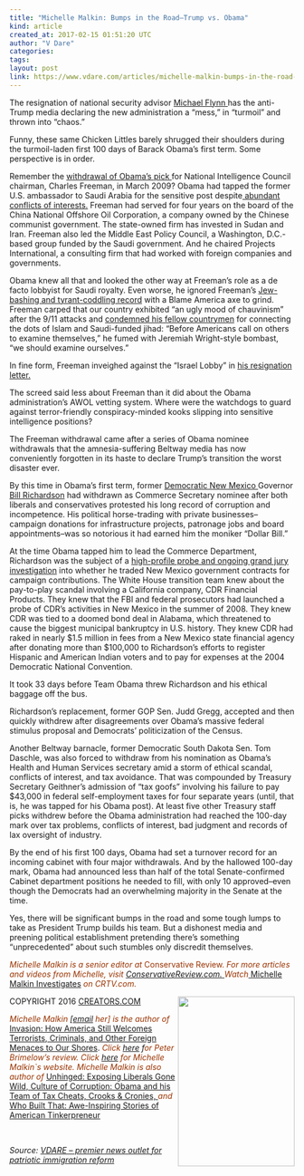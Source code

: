 ```yaml
---
title: "Michelle Malkin: Bumps in the Road–Trump vs. Obama"
kind: article
created_at: 2017-02-15 01:51:20 UTC
author: "V Dare"
categories: 
tags: 
layout: post
link: https://www.vdare.com/articles/michelle-malkin-bumps-in-the-road-trump-vs-obama
---
```



<!--
   Michelle Malkin: Bumps in the Road–Trump vs. Obama             # => "I Made a Pretty Gem - Planet.rb"
   https://www.vdare.com/articles/michelle-malkin-bumps-in-the-road-trump-vs-obama               # => "http://poteland.com/blog/i-made-a-pretty-gem-planet-dot-rb/"
   2017-02-15 01:51:20 UTC              # => "2012-04-14 05:17:00 UTC"
   &lt;div class=&quot;pf-content&quot;&gt;&lt;p&gt;The resignation of national security advisor &lt;a href=&quot;https://pjmedia.com/michaelwalsh/2017/02/14/the-empire-strikes-back/&quot;&gt;Michael Flynn &lt;/a&gt;has the anti-Trump media declaring the new administration a “mess,” in “turmoil” and thrown into “chaos.”&lt;/p&gt;
&lt;p&gt;Funny, these same Chicken Littles barely shrugged their shoulders during the turmoil-laden first 100 days of Barack Obama’s first term. Some perspective is in order.&lt;/p&gt;
&lt;p&gt;Remember the &lt;a href=&quot;http://www.washingtonpost.com/wp-dyn/content/article/2009/03/11/AR2009031103384.html&quot;&gt;withdrawal of Obama’s pick &lt;/a&gt;for National Intelligence Council chairman, Charles Freeman, in March 2009? Obama had tapped the former U.S. ambassador to Saudi Arabia for the sensitive post despite&lt;a href=&quot;http://www.newsweek.com/facing-opposition-obama-intel-pick-pulls-out-76211&quot;&gt; abundant conflicts of interests.&lt;/a&gt; Freeman had served for four years on the board of the China National Offshore Oil Corporation, a company owned by the Chinese communist government. The state-owned firm has invested in Sudan and Iran. Freeman also led the Middle East Policy Council, a Washington, D.C.-based group funded by the Saudi government. And he chaired Projects International, a consulting firm that had worked with foreign companies and governments.&lt;/p&gt;
&lt;p&gt;Obama knew all that and looked the other way at Freeman’s role as a de facto lobbyist for Saudi royalty. Even worse, he ignored Freeman’s &lt;a href=&quot;http://www.discoverthenetworks.org/individualProfile.asp?indid=2381&quot;&gt;Jew-bashing and tyrant-coddling record&lt;/a&gt; with a Blame America axe to grind. Freeman carped that our country exhibited “an ugly mood of chauvinism” after the 9/11 attacks and &lt;a href=&quot;http://archive.frontpagemag.com/readArticle.aspx?ARTID=34290&quot;&gt;condemned his fellow countrymen&lt;/a&gt; for connecting the dots of Islam and Saudi-funded jihad: “Before Americans call on others to examine themselves,” he fumed with Jeremiah Wright-style bombast, “we should examine ourselves.”&lt;/p&gt;
&lt;p&gt;In fine form, Freeman inveighed against the “Israel Lobby” in &lt;a href=&quot;http://foreignpolicy.com/2009/03/10/freeman-speaks-out-on-his-exit/&quot;&gt;his resignation letter.&lt;/a&gt;&lt;/p&gt;
&lt;p&gt;The screed said less about Freeman than it did about the Obama administration’s AWOL vetting system. Where were the watchdogs to guard against terror-friendly conspiracy-minded kooks slipping into sensitive intelligence positions?&lt;/p&gt;
&lt;p&gt;The Freeman withdrawal came after a series of Obama nominee withdrawals that the amnesia-suffering Beltway media has now conveniently forgotten in its haste to declare Trump’s transition the worst disaster ever.&lt;/p&gt;
&lt;p&gt;By this time in Obama’s first term, former &lt;a href=&quot;http://www.vdare.com/articles/memo-from-mexico-by-allan-wall-191&quot;&gt;Democratic New Mexico &lt;/a&gt;Governor &lt;a href=&quot;https://www.google.com/search?q=bill+richardson+site:www.vdare.com&quot;&gt;Bill Richardson&lt;/a&gt; had withdrawn as Commerce Secretary nominee after both liberals and conservatives protested his long record of corruption and incompetence. His political horse-trading with private businesses–campaign donations for infrastructure projects, patronage jobs and board appointments–was so notorious it had earned him the moniker “Dollar Bill.”&lt;/p&gt;
&lt;p&gt;At the time Obama tapped him to lead the Commerce Department, Richardson was the subject of a &lt;a href=&quot;http://www.vdare.com/posts/richardson-under-investigation-for-possible-extortion-bows-out-as-commerce-secretary-designate&quot;&gt;high-profile probe and ongoing grand jury investigation&lt;/a&gt; into whether he traded New Mexico government contracts for campaign contributions. The White House transition team knew about the pay-to-play scandal involving a California company, CDR Financial Products. They knew that the FBI and federal prosecutors had launched a probe of CDR’s activities in New Mexico in the summer of 2008. They knew CDR was tied to a doomed bond deal in Alabama, which threatened to cause the biggest municipal bankruptcy in U.S. history. They knew CDR had raked in nearly $1.5 million in fees from a New Mexico state financial agency after donating more than $100,000 to Richardson’s efforts to register Hispanic and American Indian voters and to pay for expenses at the 2004 Democratic National Convention.&lt;/p&gt;&lt;div id=&quot;57966237cc52c74a5e1363c4&quot; class=&quot;vdb_player vdb_57966237cc52c74a5e1363c456bcd17ce4b018167fea5539&quot;&gt;    &lt;/div&gt;
&lt;p&gt;It took 33 days before Team Obama threw Richardson and his ethical baggage off the bus.&lt;/p&gt;
&lt;p&gt;Richardson’s replacement, former GOP Sen. Judd Gregg, accepted and then quickly withdrew after disagreements over Obama’s massive federal stimulus proposal and Democrats’ politicization of the Census.&lt;/p&gt;
&lt;p&gt;Another Beltway barnacle, former Democratic South Dakota Sen. Tom Daschle, was also forced to withdraw from his nomination as Obama’s Health and Human Services secretary amid a storm of ethical scandal, conflicts of interest, and tax avoidance. That was compounded by Treasury Secretary Geithner’s admission of “tax goofs” involving his failure to pay $43,000 in federal self-employment taxes for four separate years (until, that is, he was tapped for his Obama post). At least five other Treasury staff picks withdrew before the Obama administration had reached the 100-day mark over tax problems, conflicts of interest, bad judgment and records of lax oversight of industry.&lt;/p&gt;
&lt;p&gt;By the end of his first 100 days, Obama had set a turnover record for an incoming cabinet with four major withdrawals. And by the hallowed 100-day mark, Obama had announced less than half of the total Senate-confirmed Cabinet department positions he needed to fill, with only 10 approved–even though the Democrats had an overwhelming majority in the Senate at the time.&lt;/p&gt;
&lt;p&gt;Yes, there will be significant bumps in the road and some tough lumps to take as President Trump builds his team. But a dishonest media and preening political establishment pretending there’s something “unprecedented” about such stumbles only discredit themselves.&lt;/p&gt;
&lt;p&gt;&lt;span style=&quot;color: #993300;&quot;&gt;&lt;i&gt;Michelle Malkin is a senior editor at &lt;/i&gt;Conservative Review.&lt;i&gt; For more articles and videos from Michelle, visit &lt;a href=&quot;https://www.conservativereview.com/&quot;&gt;ConservativeReview.com. &lt;/a&gt;&lt;/i&gt;&lt;em&gt;Watch&lt;/em&gt;&lt;a href=&quot;https://www.crtv.com/michelle-malkin-investigates&quot;&gt; Michelle Malkin Investigates&lt;/a&gt;&lt;em&gt; on CRTV.com.&lt;/em&gt;&lt;/span&gt;&lt;/p&gt;
&lt;p&gt;&lt;a href=&quot;http://www.amazon.com/Sold-Out-Billionaires-Bipartisan-Crapweasels/dp/1501115944&quot;&gt;&lt;img class=&quot;alignright size-medium wp-image-73126&quot; title=&quot;&quot; src=&quot;https://s3-us-west-2.amazonaws.com/vdare-live/wp-content/uploads/2015/11/malkinsoldout-206x300.png&quot; alt=&quot;&quot; width=&quot;206&quot; height=&quot;300&quot; align=&quot;right&quot;&gt;&lt;/a&gt;COPYRIGHT 2016 &lt;a href=&quot;http://CREATORS.COM&quot;&gt;CREATORS.COM&lt;/a&gt;&lt;/p&gt;
&lt;p&gt;&lt;em&gt;&lt;span style=&quot;color: #993300;&quot;&gt;Michelle Malkin&lt;/span&gt; [&lt;a href=&quot;mailto:malkinblog@gmail.com&quot;&gt;email&lt;/a&gt; &lt;span style=&quot;color: #993300;&quot;&gt;her] is the author of&lt;/span&gt; &lt;/em&gt;&lt;a href=&quot;http://www.amazon.com/Invasion-America-Welcomes-Terrorists-Criminals/dp/0895261464/?_encoding=UTF8&amp;amp;camp=1789&amp;amp;creative=9325&amp;amp;linkCode=ur2&amp;amp;tag=vd0b-20&quot;&gt;Invasion: How America Still Welcomes Terrorists, Criminals, and Other Foreign Menaces to Our Shores&lt;/a&gt;.&lt;em&gt; &lt;span style=&quot;color: #993300;&quot;&gt;Click&lt;/span&gt; &lt;a href=&quot;http://vdare.com/articles/malkins-invasion-the-review&quot;&gt;here&lt;/a&gt; f&lt;span style=&quot;color: #993300;&quot;&gt;or Peter Brimelow’s review. Click &lt;a href=&quot;http://www.michellemalkin.com/&quot;&gt;here&lt;/a&gt; for Michelle Malkin`s website. Michelle Malkin is also author of&lt;/span&gt; &lt;/em&gt;&lt;a href=&quot;http://www.amazon.com/exec/obidos/tg/detail/-/0895260301/?_encoding=UTF8&amp;amp;camp=1789&amp;amp;creative=9325&amp;amp;linkCode=ur2&amp;amp;tag=vd0b-20&quot;&gt;Unhinged: Exposing Liberals Gone Wild, &lt;/a&gt;&lt;a href=&quot;http://www.amazon.com/Who-Built-That-Awe-Inspiring-Tinkerpreneurs-ebook/dp/B00PDXSEZW/vd0b-20&quot;&gt;Culture of Corruption: Obama and his Team of Tax Cheats, Crooks &amp;amp; Cronies, &lt;/a&gt;&lt;em&gt;&lt;span style=&quot;color: #993300;&quot;&gt;and &lt;/span&gt;&lt;/em&gt;&lt;a href=&quot;http://www.amazon.com/Who-Built-That-Awe-Inspiring-Tinkerpreneurs-ebook/dp/B00PDXSEZW/vd0b-20&quot;&gt;Who Built That: Awe-Inspiring Stories of American Tinkerpreneur&lt;/a&gt;&lt;/p&gt;
&lt;p&gt; &lt;/p&gt;
&lt;/div&gt;           # => "I’ve been hurting to write this ever since we had the idea of creating a Planet for Cubox..." (Continued)
   VDARE – premier news outlet for patriotic immigration reform              # => "This is where I tell you stuff"
   vdare-premier-news-outlet-for-patriotic-immigratio              # => "this-is-where-i-tell-you-stuff"
   https://www.vdare.com               # => "http://poteland.com/articles"
           # => "programming planet"
                 # => "go ruby jekyll"
                 # => "http://poteland.com/images/site-logo.png"
   V Dare                 # => "Pablo Astigarraga"
   @vdar                # => "poteland"
   http://twitter.com/@vdar            # => "http://twitter.com/poteland" -->
<div class="pf-content"><p>The resignation of national security advisor <a href="https://pjmedia.com/michaelwalsh/2017/02/14/the-empire-strikes-back/">Michael Flynn </a>has the anti-Trump media declaring the new administration a “mess,” in “turmoil” and thrown into “chaos.”</p>
<p>Funny, these same Chicken Littles barely shrugged their shoulders during the turmoil-laden first 100 days of Barack Obama’s first term. Some perspective is in order.</p>
<p>Remember the <a href="http://www.washingtonpost.com/wp-dyn/content/article/2009/03/11/AR2009031103384.html">withdrawal of Obama’s pick </a>for National Intelligence Council chairman, Charles Freeman, in March 2009? Obama had tapped the former U.S. ambassador to Saudi Arabia for the sensitive post despite<a href="http://www.newsweek.com/facing-opposition-obama-intel-pick-pulls-out-76211"> abundant conflicts of interests.</a> Freeman had served for four years on the board of the China National Offshore Oil Corporation, a company owned by the Chinese communist government. The state-owned firm has invested in Sudan and Iran. Freeman also led the Middle East Policy Council, a Washington, D.C.-based group funded by the Saudi government. And he chaired Projects International, a consulting firm that had worked with foreign companies and governments.</p>
<p>Obama knew all that and looked the other way at Freeman’s role as a de facto lobbyist for Saudi royalty. Even worse, he ignored Freeman’s <a href="http://www.discoverthenetworks.org/individualProfile.asp?indid=2381">Jew-bashing and tyrant-coddling record</a> with a Blame America axe to grind. Freeman carped that our country exhibited “an ugly mood of chauvinism” after the 9/11 attacks and <a href="http://archive.frontpagemag.com/readArticle.aspx?ARTID=34290">condemned his fellow countrymen</a> for connecting the dots of Islam and Saudi-funded jihad: “Before Americans call on others to examine themselves,” he fumed with Jeremiah Wright-style bombast, “we should examine ourselves.”</p>
<p>In fine form, Freeman inveighed against the “Israel Lobby” in <a href="http://foreignpolicy.com/2009/03/10/freeman-speaks-out-on-his-exit/">his resignation letter.</a></p>
<p>The screed said less about Freeman than it did about the Obama administration’s AWOL vetting system. Where were the watchdogs to guard against terror-friendly conspiracy-minded kooks slipping into sensitive intelligence positions?</p>
<p>The Freeman withdrawal came after a series of Obama nominee withdrawals that the amnesia-suffering Beltway media has now conveniently forgotten in its haste to declare Trump’s transition the worst disaster ever.</p>
<p>By this time in Obama’s first term, former <a href="http://www.vdare.com/articles/memo-from-mexico-by-allan-wall-191">Democratic New Mexico </a>Governor <a href="https://www.google.com/search?q=bill+richardson+site:www.vdare.com">Bill Richardson</a> had withdrawn as Commerce Secretary nominee after both liberals and conservatives protested his long record of corruption and incompetence. His political horse-trading with private businesses–campaign donations for infrastructure projects, patronage jobs and board appointments–was so notorious it had earned him the moniker “Dollar Bill.”</p>
<p>At the time Obama tapped him to lead the Commerce Department, Richardson was the subject of a <a href="http://www.vdare.com/posts/richardson-under-investigation-for-possible-extortion-bows-out-as-commerce-secretary-designate">high-profile probe and ongoing grand jury investigation</a> into whether he traded New Mexico government contracts for campaign contributions. The White House transition team knew about the pay-to-play scandal involving a California company, CDR Financial Products. They knew that the FBI and federal prosecutors had launched a probe of CDR’s activities in New Mexico in the summer of 2008. They knew CDR was tied to a doomed bond deal in Alabama, which threatened to cause the biggest municipal bankruptcy in U.S. history. They knew CDR had raked in nearly $1.5 million in fees from a New Mexico state financial agency after donating more than $100,000 to Richardson’s efforts to register Hispanic and American Indian voters and to pay for expenses at the 2004 Democratic National Convention.</p><div id="57966237cc52c74a5e1363c4" class="vdb_player vdb_57966237cc52c74a5e1363c456bcd17ce4b018167fea5539">    </div>
<p>It took 33 days before Team Obama threw Richardson and his ethical baggage off the bus.</p>
<p>Richardson’s replacement, former GOP Sen. Judd Gregg, accepted and then quickly withdrew after disagreements over Obama’s massive federal stimulus proposal and Democrats’ politicization of the Census.</p>
<p>Another Beltway barnacle, former Democratic South Dakota Sen. Tom Daschle, was also forced to withdraw from his nomination as Obama’s Health and Human Services secretary amid a storm of ethical scandal, conflicts of interest, and tax avoidance. That was compounded by Treasury Secretary Geithner’s admission of “tax goofs” involving his failure to pay $43,000 in federal self-employment taxes for four separate years (until, that is, he was tapped for his Obama post). At least five other Treasury staff picks withdrew before the Obama administration had reached the 100-day mark over tax problems, conflicts of interest, bad judgment and records of lax oversight of industry.</p>
<p>By the end of his first 100 days, Obama had set a turnover record for an incoming cabinet with four major withdrawals. And by the hallowed 100-day mark, Obama had announced less than half of the total Senate-confirmed Cabinet department positions he needed to fill, with only 10 approved–even though the Democrats had an overwhelming majority in the Senate at the time.</p>
<p>Yes, there will be significant bumps in the road and some tough lumps to take as President Trump builds his team. But a dishonest media and preening political establishment pretending there’s something “unprecedented” about such stumbles only discredit themselves.</p>
<p><span style="color: #993300;"><i>Michelle Malkin is a senior editor at </i>Conservative Review.<i> For more articles and videos from Michelle, visit <a href="https://www.conservativereview.com/">ConservativeReview.com. </a></i><em>Watch</em><a href="https://www.crtv.com/michelle-malkin-investigates"> Michelle Malkin Investigates</a><em> on CRTV.com.</em></span></p>
<p><a href="http://www.amazon.com/Sold-Out-Billionaires-Bipartisan-Crapweasels/dp/1501115944"><img class="alignright size-medium wp-image-73126" title="" src="https://s3-us-west-2.amazonaws.com/vdare-live/wp-content/uploads/2015/11/malkinsoldout-206x300.png" alt="" width="206" height="300" align="right"></a>COPYRIGHT 2016 <a href="http://CREATORS.COM">CREATORS.COM</a></p>
<p><em><span style="color: #993300;">Michelle Malkin</span> [<a href="mailto:malkinblog@gmail.com">email</a> <span style="color: #993300;">her] is the author of</span> </em><a href="http://www.amazon.com/Invasion-America-Welcomes-Terrorists-Criminals/dp/0895261464/?_encoding=UTF8&amp;camp=1789&amp;creative=9325&amp;linkCode=ur2&amp;tag=vd0b-20">Invasion: How America Still Welcomes Terrorists, Criminals, and Other Foreign Menaces to Our Shores</a>.<em> <span style="color: #993300;">Click</span> <a href="http://vdare.com/articles/malkins-invasion-the-review">here</a> f<span style="color: #993300;">or Peter Brimelow’s review. Click <a href="http://www.michellemalkin.com/">here</a> for Michelle Malkin`s website. Michelle Malkin is also author of</span> </em><a href="http://www.amazon.com/exec/obidos/tg/detail/-/0895260301/?_encoding=UTF8&amp;camp=1789&amp;creative=9325&amp;linkCode=ur2&amp;tag=vd0b-20">Unhinged: Exposing Liberals Gone Wild, </a><a href="http://www.amazon.com/Who-Built-That-Awe-Inspiring-Tinkerpreneurs-ebook/dp/B00PDXSEZW/vd0b-20">Culture of Corruption: Obama and his Team of Tax Cheats, Crooks &amp; Cronies, </a><em><span style="color: #993300;">and </span></em><a href="http://www.amazon.com/Who-Built-That-Awe-Inspiring-Tinkerpreneurs-ebook/dp/B00PDXSEZW/vd0b-20">Who Built That: Awe-Inspiring Stories of American Tinkerpreneur</a></p>
<p> </p>
</div><div class="">
    <i>Source: <a href="https://www.vdare.com">VDARE – premier news outlet for patriotic immigration reform</a></i>
</div>
